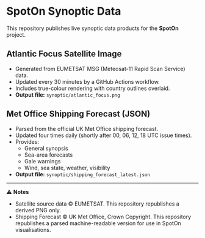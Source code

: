 # SpotOn Synoptic Data

This repository publishes live synoptic data products for the **SpotOn** project.

## Atlantic Focus Satellite Image
- Generated from EUMETSAT MSG (Meteosat-11 Rapid Scan Service) data.  
- Updated every 30 minutes by a GitHub Actions workflow.  
- Includes true-colour rendering with country outlines overlaid.  
- **Output file:** `synoptic/atlantic_focus.png`

## Met Office Shipping Forecast (JSON)
- Parsed from the official UK Met Office shipping forecast.  
- Updated four times daily (shortly after 00, 06, 12, 18 UTC issue times).  
- Provides:
  - General synopsis  
  - Sea-area forecasts  
  - Gale warnings  
  - Wind, sea state, weather, visibility  
- **Output file:** `synoptic/shipping_forecast_latest.json`

---

⚠️ **Notes**  
- Satellite source data © EUMETSAT. This repository republishes a derived PNG only.  
- Shipping Forecast © UK Met Office, Crown Copyright. This repository republishes a parsed machine-readable version for use in SpotOn visualisations.
